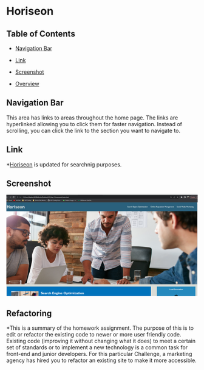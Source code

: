 # Horiseon

## Table of Contents 

* [Navigation Bar](#navigation-bar)

* [Link](#link)
   
* [Screenshot](#screenshot)

* [Overview](#refactoring)

## Navigation Bar

This area has links to areas throughout the home page. The links are hyperlinked allowing you to click them for faster navigation. Instead of scrolling, you can click the link to the section you want to navigate to. 

## Link
*[Horiseon](http://127.0.0.1:5500/index.html) is updated for searchnig purposes.

## Screenshot
![](./assets/images/Screenshot%202022-09-21%20163210.png)

## Refactoring
*This is a summary of the homework assignment.
The purpose of this is to edit or refactor the existing code to newer or more user friendly code. Existing code (improving it without changing what it does) to meet a certain set of standards or to implement a new technology is a common task for front-end and junior developers. For this particular Challenge, a marketing agency has hired you to refactor an existing site to make it more accessible. 
 
